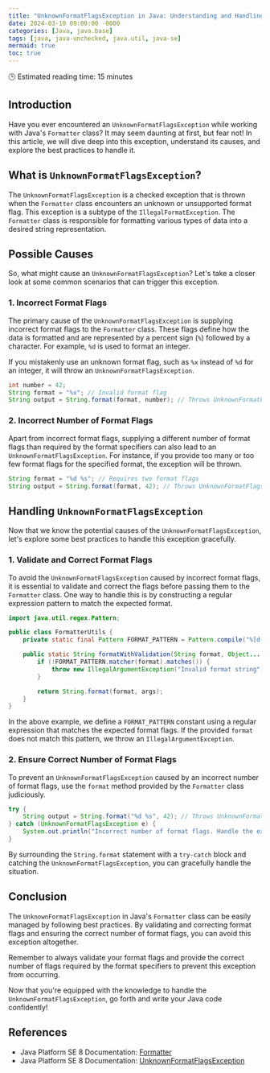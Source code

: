 ```yaml
---
title: "UnknownFormatFlagsException in Java: Understanding and Handling the Exception"
date: 2024-03-10 09:00:00 -0000
categories: [Java, java.base]
tags: [java, java-unchecked, java.util, java-se]
mermaid: true
toc: true
---
```



🕒 Estimated reading time: 15 minutes

## Introduction

Have you ever encountered an `UnknownFormatFlagsException` while working with Java's `Formatter` class? It may seem daunting at first, but fear not! In this article, we will dive deep into this exception, understand its causes, and explore the best practices to handle it.

## What is `UnknownFormatFlagsException`?

The `UnknownFormatFlagsException` is a checked exception that is thrown when the `Formatter` class encounters an unknown or unsupported format flag. This exception is a subtype of the `IllegalFormatException`. The `Formatter` class is responsible for formatting various types of data into a desired string representation.

## Possible Causes

So, what might cause an `UnknownFormatFlagsException`? Let's take a closer look at some common scenarios that can trigger this exception.

### 1. Incorrect Format Flags

The primary cause of the `UnknownFormatFlagsException` is supplying incorrect format flags to the `Formatter` class. These flags define how the data is formatted and are represented by a percent sign (`%`) followed by a character. For example, `%d` is used to format an integer.

If you mistakenly use an unknown format flag, such as `%x` instead of `%d` for an integer, it will throw an `UnknownFormatFlagsException`.

```java
int number = 42;
String format = "%x"; // Invalid format flag
String output = String.format(format, number); // Throws UnknownFormatFlagsException
```

### 2. Incorrect Number of Format Flags

Apart from incorrect format flags, supplying a different number of format flags than required by the format specifiers can also lead to an `UnknownFormatFlagsException`. For instance, if you provide too many or too few format flags for the specified format, the exception will be thrown.

```java
String format = "%d %s"; // Requires two format flags
String output = String.format(format, 42); // Throws UnknownFormatFlagsException
```

## Handling `UnknownFormatFlagsException`

Now that we know the potential causes of the `UnknownFormatFlagsException`, let's explore some best practices to handle this exception gracefully.

### 1. Validate and Correct Format Flags

To avoid the `UnknownFormatFlagsException` caused by incorrect format flags, it is essential to validate and correct the flags before passing them to the `Formatter` class. One way to handle this is by constructing a regular expression pattern to match the expected format.

```java
import java.util.regex.Pattern;

public class FormatterUtils {
    private static final Pattern FORMAT_PATTERN = Pattern.compile("%[d-sf$#0,(\\-]*[0-9]*\\.?[0-9]*[d-sf]");

    public static String formatWithValidation(String format, Object... args) {
        if (!FORMAT_PATTERN.matcher(format).matches()) {
            throw new IllegalArgumentException("Invalid format string");
        }

        return String.format(format, args);
    }
}
```

In the above example, we define a `FORMAT_PATTERN` constant using a regular expression that matches the expected format flags. If the provided `format` does not match this pattern, we throw an `IllegalArgumentException`.

### 2. Ensure Correct Number of Format Flags

To prevent an `UnknownFormatFlagsException` caused by an incorrect number of format flags, use the `format` method provided by the `Formatter` class judiciously.

```java
try {
    String output = String.format("%d %s", 42); // Throws UnknownFormatFlagsException
} catch (UnknownFormatFlagsException e) {
    System.out.println("Incorrect number of format flags. Handle the exception gracefully.");
}
```

By surrounding the `String.format` statement with a `try-catch` block and catching the `UnknownFormatFlagsException`, you can gracefully handle the situation.

## Conclusion

The `UnknownFormatFlagsException` in Java's `Formatter` class can be easily managed by following best practices. By validating and correcting format flags and ensuring the correct number of format flags, you can avoid this exception altogether.

Remember to always validate your format flags and provide the correct number of flags required by the format specifiers to prevent this exception from occurring.

Now that you're equipped with the knowledge to handle the `UnknownFormatFlagsException`, go forth and write your Java code confidently!

## References

- Java Platform SE 8 Documentation: [Formatter](https://docs.oracle.com/javase/8/docs/api/java/util/Formatter.html)
- Java Platform SE 8 Documentation: [UnknownFormatFlagsException](https://docs.oracle.com/javase/8/docs/api/java/util/UnknownFormatFlagsException.html)